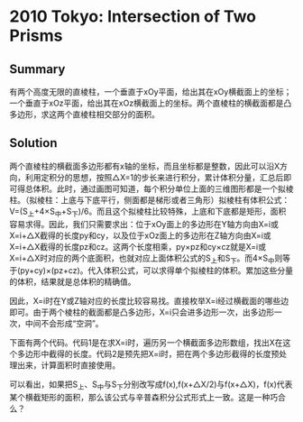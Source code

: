# 2010 Tokyo: Intersection of Two Prisms

## Summary

有两个高度无限的直棱柱，一个垂直于xOy平面，给出其在xOy横截面上的坐标；一个垂直于xOz平面，给出其在xOz横截面上的坐标。两个直棱柱的横截面都是凸多边形，求这两个直棱柱相交部分的面积。 

## Solution

两个直棱柱的横截面多边形都有x轴的坐标，而且坐标都是整数，因此可以沿X方向，利用定积分的思想，按照△X=1的步长来进行积分，累计体积分量，汇总后即可得总体积。此时，通过画图可知道，每个积分单位上面的三维图形都是一个拟棱柱。（拟棱柱：上底与下底平行，侧面都是梯形或者三角形）拟棱柱有体积公式：V=(S<sub>上</sub>+4×S<sub>中</sub>+S<sub>下</sub>)/6。而且这个拟棱柱比较特殊，上底和下底都是矩形，面积容易求得。因此，我们只需要求出：位于xOy面上的多边形在Y轴方向由X=i或X=i+△X截得的长度py和cy，以及位于xOz面上的多边形在Z轴方向由X=i或X=i+△X截得的长度pz和cz。这两个长度相乘，py×pz和cy×cz就是X=i或X=i+△X时对应的两个底面积，也就对应上面体积公式的S<sub>上</sub>和S<sub>下</sub>。而4×S<sub>中</sub>则等于(py+cy)×(pz+cz)。代入体积公式，可以求得单个拟棱柱的体积。累加这些分量的体积，结果就是总体积的精确值。

因此，X=i时在Y或Z轴对应的长度比较容易找。直接枚举X=i经过横截面的哪些边即可。由于两个棱柱的截面都是凸多边形，X=i只会进多边形一次，出多边形一次，中间不会形成“空洞”。

下面有两个代码。代码1是在求X=i时，遍历另一个横截面多边形数组，找出X在这个多边形中截得的长度。代码2是预先把X=i时，把在两个多边形截得的长度预处理出来，计算面积时直接使用。

可以看出，如果把S<sub>上</sub>、S<sub>中</sub>与S<sub>下</sub>分别改写成f(x),f(x+△X/2)与f(x+△X)，f(x)代表某个横截矩形的面积，那么该公式与辛普森积分公式形式上一致。这是一种巧合么？

